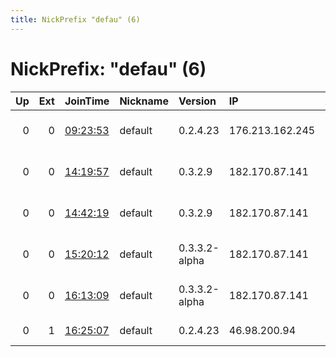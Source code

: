 ```yaml
---
title: NickPrefix "defau" (6)
---
```


# NickPrefix: "defau" (6)

|   Up |   Ext | JoinTime                                                                                            | Nickname   | Version       | IP              | AS                               | CC   |   ORp |   Dirp | OS      | Contact   |   eFamMembers |
|-----:|------:|:----------------------------------------------------------------------------------------------------|:-----------|:--------------|:----------------|:---------------------------------|:-----|------:|-------:|:--------|:----------|--------------:|
|    0 |     0 | [09:23:53](https://metrics.torproject.org/rs.html#details/9B47165A7D3DBB7FFC8F119E06BCCD7471BA4DE2) | default    | 0.2.4.23      | 176.213.162.245 | JSC ER-Telecom Holding           | ru   |   443 |   9030 | Windows | None      |             1 |
|    0 |     0 | [14:19:57](https://metrics.torproject.org/rs.html#details/AA0B78E9BE75C05D7D8BDE6A07B7A8139B3F3B7F) | default    | 0.3.2.9       | 182.170.87.141  | So-net Entertainment Corporation | jp   | 52639 |      0 | Windows | None      |             1 |
|    0 |     0 | [14:42:19](https://metrics.torproject.org/rs.html#details/4794DA162C29D060F2B83CDC4BDF14F64D42C421) | default    | 0.3.2.9       | 182.170.87.141  | So-net Entertainment Corporation | jp   | 52639 |      0 | Windows | None      |             1 |
|    0 |     0 | [15:20:12](https://metrics.torproject.org/rs.html#details/4022888B211460839532596365BB76B712B39D38) | default    | 0.3.3.2-alpha | 182.170.87.141  | So-net Entertainment Corporation | jp   | 52639 |      0 | Windows | None      |             1 |
|    0 |     0 | [16:13:09](https://metrics.torproject.org/rs.html#details/D97AB2F741634A45102AB8D8158E3F87A92D1D8C) | default    | 0.3.3.2-alpha | 182.170.87.141  | So-net Entertainment Corporation | jp   | 52639 |      0 | Windows | None      |             1 |
|    0 |     1 | [16:25:07](https://metrics.torproject.org/rs.html#details/ED4104206742AB3BB275483997AABC5BBF496547) | default    | 0.2.4.23      | 46.98.200.94    | ISP Fregat Ltd.                  | ua   |   443 |   9030 | Windows | None      |             1 |
